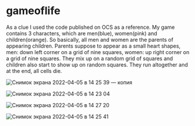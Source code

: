 # gameoflife
As a clue I used the code published on OCS as a reference.
My game contains 3 characters, which are men(blue), women(pink) and children(orange).
So basically, all men and women are the parents of appearing children.
Parents suppose to appear as a small heart shapes, men: down left corner on a grid of nine squares, women: up right corner on a grid of nine squares.
They mix up on a random grid of squares and children also start to show up on random squares.
They run altogether and at the end, all cells die.

![Снимок экрана 2022-04-05 в 14 25 39 — копия](https://user-images.githubusercontent.com/100344816/161713182-b0f7bd47-da88-459a-8b7a-a9ec27c2d2e3.png)

![Снимок экрана 2022-04-05 в 14 23 04](https://user-images.githubusercontent.com/100344816/161714060-1862657c-74c6-4db7-b037-155a0f375754.png)

![Снимок экрана 2022-04-05 в 14 27 20](https://user-images.githubusercontent.com/100344816/161714150-8cbf6130-8706-4b14-814b-b804a4b031c9.png)

![Снимок экрана 2022-04-05 в 14 25 41](https://user-images.githubusercontent.com/100344816/161714196-21256ac5-e51e-4fd1-ac24-eb6707669ac7.png)
